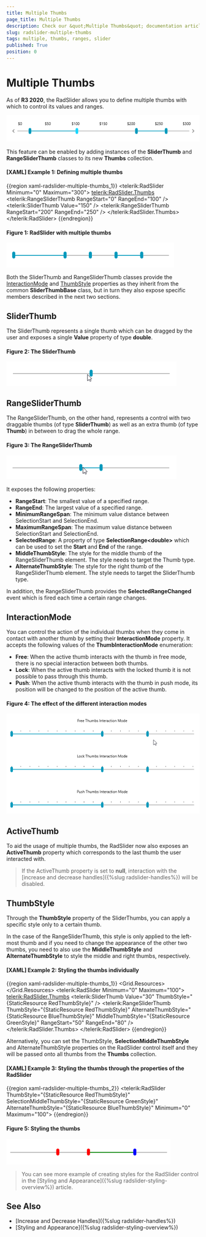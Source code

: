 ```yaml
---
title: Multiple Thumbs
page_title: Multiple Thumbs
description: Check our &quot;Multiple Thumbs&quot; documentation article for the RadSlider {{ site.framework_name }} control.
slug: radslider-multiple-thumbs
tags: multiple, thumbs, ranges, slider
published: True
position: 0
---
```


# Multiple Thumbs

As of **R3 2020**, the RadSlider allows you to define multiple thumbs with which to control its values and ranges.

![RadSlider with Multiple Thumbs](images/multiple-thumbs-overview.png)

This feature can be enabled by adding instances of the **SliderThumb** and **RangeSliderThumb** classes to its new **Thumbs** collection.

#### __[XAML] Example 1: Defining multiple thumbs__

{{region xaml-radslider-multiple-thumbs_1}}
    <telerik:RadSlider Minimum="0" Maximum="300">
        <telerik:RadSlider.Thumbs>
            <telerik:RangeSliderThumb RangeStart="0" RangeEnd="100" />
            <telerik:SliderThumb Value="150" />
            <telerik:RangeSliderThumb RangeStart="200" RangeEnd="250" />
        </telerik:RadSlider.Thumbs>
    </telerik:RadSlider>
{{endregion}}

#### Figure 1: RadSlider with multiple thumbs

![RadSlider with multiple thumbs](images/multiple-thumbs-1.png)

Both the SliderThumb and RangeSliderThumb classes provide the [InteractionMode](#interactionmode) and [ThumbStyle](#thumbstyle) properties as they inherit from the common **SliderThumbBase** class, but in turn they also expose specific members described in the next two sections.

## SliderThumb

The SliderThumb represents a single thumb which can be dragged by the user and exposes a single **Value** property of type **double**.

#### Figure 2: The SliderThumb

![The SliderThumb](images/multiple-thumbs-2.gif)

## RangeSliderThumb

The RangeSliderThumb, on the other hand, represents a control with two draggable thumbs (of type **SliderThumb**) as well as an extra thumb (of type **Thumb**) in between to drag the whole range.

#### Figure 3: The RangeSliderThumb

![The RangeSliderThumb](images/multiple-thumbs-3.gif)

It exposes the following properties:

- **RangeStart**: The smallest value of a specified range.
- **RangeEnd**: The largest value of a specified range.
- **MinimumRangeSpan**: The minimum value distance between SelectionStart and SelectionEnd.
- **MaximumRangeSpan**: The maximum value distance between SelectionStart and SelectionEnd.
- **SelectedRange**: A property of type **SelectionRange\<double>** which can be used to set the **Start** and **End** of the range.
- **MiddleThumbStyle**: The style for the middle thumb of the RangeSliderThumb element. The style needs to target the Thumb type.
- **AlternateThumbStyle**: The style for the right thumb of the RangeSliderThumb element. The style needs to target the SliderThumb type.

In addition, the RangeSliderThumb provides the **SelectedRangeChanged** event which is fired each time a certain range changes.

## InteractionMode

You can control the action of the individual thumbs when they come in contact with another thumb by setting their **InteractionMode** property. It accepts the following values of the **ThumbInteractionMode** enumeration:

- **Free**: When the active thumb interacts with the thumb in free mode, there is no special interaction between both thumbs.
- **Lock**: When the active thumb interacts with the locked thumb it is not possible to pass through this thumb.
- **Push**: When the active thumb interacts with the thumb in push mode, its position will be changed to the position of the active thumb.

#### Figure 4: The effect of the different interaction modes

![The effect of the different interaction modes](images/multiple-thumbs-4.gif)

## ActiveThumb

To aid the usage of multiple thumbs, the RadSlider now also exposes an **ActiveThumb** property which corresponds to the last thumb the user interacted with.

>If the ActiveThumb property is set to **null**, interaction with the [increase and decrease handles]({%slug radslider-handles%}) will be disabled.

## ThumbStyle

Through the **ThumbStyle** property of the SliderThumbs, you can apply a specific style only to a certain thumb.

In the case of the RangeSliderThumb, this style is only applied to the left-most thumb and if you need to change the appearance of the other two thumbs, you need to also use the **MiddleThumbStyle** and **AlternateThumbStyle** to style the middle and right thumbs, respectively.

#### __[XAML] Example 2: Styling the thumbs individually__

{{region xaml-radslider-multiple-thumbs_1}}
    <Grid>
        <Grid.Resources>
            <Style x:Key="RedThumbStyle" TargetType="Thumb" BasedOn="{StaticResource ThumbStyle}">
                <Setter Property="Background" Value="Red" />
            </Style>
            <Style x:Key="GreenStyle" TargetType="Thumb" BasedOn="{StaticResource SelectionMiddleThumbStyle}">
                <Setter Property="Background" Value="Green" />
            </Style>
            <Style x:Key="BlueThumbStyle" TargetType="Thumb" BasedOn="{StaticResource ThumbStyle}">
                <Setter Property="Background" Value="Blue" />
            </Style>
        </Grid.Resources>
        <telerik:RadSlider Minimum="0" Maximum="100">
            <telerik:RadSlider.Thumbs>
                <telerik:SliderThumb Value="30" ThumbStyle="{StaticResource RedThumbStyle}" />
                <telerik:RangeSliderThumb ThumbStyle="{StaticResource RedThumbStyle}" AlternateThumbStyle="{StaticResource BlueThumbStyle}" MiddleThumbStyle="{StaticResource GreenStyle}" RangeStart="50" RangeEnd="80" />
            </telerik:RadSlider.Thumbs>
        </telerik:RadSlider>
    </Grid>
{{endregion}}

Alternatively, you can set the ThumbStyle, **SelectionMiddleThumbStyle** and AlternateThumbStyle properties on the RadSlider control itself and they will be passed onto all thumbs from the **Thumbs** collection.

#### __[XAML] Example 3: Styling the thumbs through the properties of the RadSlider__

{{region xaml-radslider-multiple-thumbs_2}}
    <!-- ... -->
    <telerik:RadSlider ThumbStyle="{StaticResource RedThumbStyle}" SelectionMiddleThumbStyle="{StaticResource GreenStyle}" AlternateThumbStyle="{StaticResource BlueThumbStyle}" Minimum="0" Maximum="100">
    <!-- ... -->
{{endregion}}

#### Figure 5: Styling the thumbs

![Styling the thumbs](images/multiple-thumbs-5.png)

>You can see more example of creating styles for the RadSlider control in the [Styling and Appearance]({%slug radslider-styling-overview%}) article.

## See Also

* [Increase and Decrease Handles]({%slug radslider-handles%})
* [Styling and Appearance]({%slug radslider-styling-overview%})
